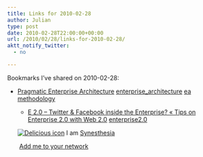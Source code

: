```yaml
---
title: Links for 2010-02-28
author: Julian
type: post
date: 2010-02-28T22:00:00+00:00
url: /2010/02/28/links-for-2010-02-28/
aktt_notify_twitter:
  - no

---
```

Bookmarks I&#8217;ve shared on 2010-02-28:

  * [Pragmatic Enterprise Architecture][1] 
    [enterprise_architecture][2] [ea][3] [methodology][4] </li> 
    
      * [E 2.0 &ndash; Twitter & Facebook inside the Enterprise? &laquo; Tips on Enterprise 2.0 with Web 2.0][5] 
        [enterprise2.0][6] </li> </ul> 
        
        <p class="deliciouslink">
          <a href="https://del.icio.us/synesthesia" title="See all my bookmarks on del.icio.us"><img src="https://www.synesthesia.co.uk/images/deliciousicon.jpg" alt="Delicious icon" /></a>&nbsp;I am <a href="https://del.icio.us/synesthesia" title="See all my bookmarks on del.icio.us">Synesthesia</a>
        </p>
        
        <p class="deliciouslink">
          <a href="https://del.icio.us/network?add=synesthesia" title="Add me to your del.icio.us network"><img src="https://www.synesthesia.co.uk/images/add.gif" alt="" /></a>&nbsp;<a href="https://del.icio.us/network?add=synesthesia" title="Add me to your del.icio.us network">Add me to your network</a>
        </p>

 [1]: https://pragmaticea.com/
 [2]: https://delicious.com/synesthesia/enterprise_architecture
 [3]: https://delicious.com/synesthesia/ea
 [4]: https://delicious.com/synesthesia/methodology
 [5]: https://webtechman.com/blog/2010/02/26/e-2-0-twitter-facebook-inside-the-enterprise/?utm_source=feedburner
 [6]: https://delicious.com/synesthesia/enterprise2.0
